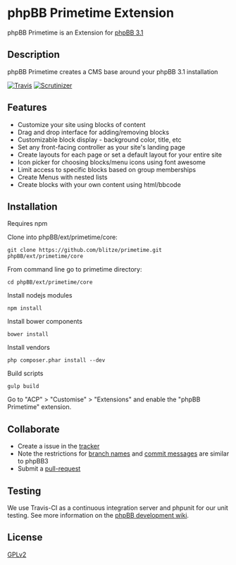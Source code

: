 # phpBB Primetime Extension

phpBB Primetime is an Extension for [phpBB 3.1](https://www.phpbb.com/)

## Description

phpBB Primetime creates a CMS base around your phpBB 3.1 installation

[![Travis](https://img.shields.io/travis/blitze/primetime.svg?style=flat)](https://travis-ci.org/blitze/primetime?branch=develop) [![Scrutinizer](https://img.shields.io/scrutinizer/g/blitze/primetime.svg?style=flat)](https://scrutinizer-ci.com/g/blitze/primetime)

## Features

* Customize your site using blocks of content
* Drag and drop interface for adding/removing blocks
* Customizable block display - background color, title, etc
* Set any front-facing controller as your site's landing page
* Create layouts for each page or set a default layout for your entire site
* Icon picker for choosing blocks/menu icons using font awesome
* Limit access to specific blocks based on group memberships
* Create Menus with nested lists
* Create blocks with your own content using html/bbcode

## Installation

Requires npm

Clone into phpBB/ext/primetime/core:

    git clone https://github.com/blitze/primetime.git phpBB/ext/primetime/core

From command line go to primetime directory: 

    cd phpBB/ext/primetime/core

Install nodejs modules

    npm install

Install bower components

    bower install

Install vendors

    php composer.phar install --dev

Build scripts

    gulp build

Go to "ACP" > "Customise" > "Extensions" and enable the "phpBB Primetime" extension.

## Collaborate

* Create a issue in the [tracker](https://github.com/blitze/primetime/issues)
* Note the restrictions for [branch names](https://wiki.phpbb.com/Git#Branch_Names) and [commit messages](https://wiki.phpbb.com/Git#Commit_Messages) are similar to phpBB3
* Submit a [pull-request](https://github.com/blitze/primetime/pulls)

## Testing

We use Travis-CI as a continuous integration server and phpunit for our unit testing. See more information on the [phpBB development wiki](https://wiki.phpbb.com/Unit_Tests).

## License

[GPLv2](license.txt)
